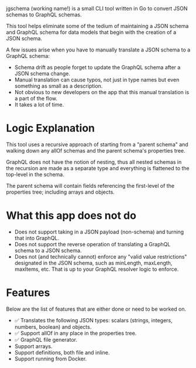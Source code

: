 jgschema (working name!) is a small CLI tool written in Go to convert JSON schemas to GraphQL schemas.

This tool helps eliminate some of the tedium of maintaining a JSON schema and GraphQL schema for data models that begin with the creation of a JSON schema. 

A few issues arise when you have to manually translate a JSON schema to a GraphQL schema:
- Schema drift as people forget to update the GraphQL schema after a JSON schema change.
- Manual translation can cause typos, not just in type names but even something as small as a description. 
- Not obvious to new developers on the app that this manual translation is a part of the flow. 
- It takes a lot of time. 

# Logic Explanation

This tool uses a recursive approach of starting from a "parent schema" and walking down any allOf schemas and the parent schema's properties tree. 

GraphQL does not have the notion of nesting, thus all nested schemas in the recursion are made as a separate type and everything is flattened to the top-level in the schema.

The parent schema will contain fields referencing the first-level of the properties tree; including arrays and objects. 

# What this app does not do
- Does not support taking in a JSON payload (non-schema) and turning that into GraphQL.
- Does not support the reverse operation of translating a GraphQL schema to a JSON schema.
- Does not (and technically cannot) enforce any "valid value restrictions" designated in the JSON schema, such as minLength, maxLength, maxItems, etc. That is up to your GraphQL resolver logic to enforce.

# Features
Below are the list of features that are either done or need to be worked on.

- ✅ Translates the following JSON types: scalars (strings, integers, numbers, boolean) and objects.
- ✅ Support allOf in any place in the properties tree.
- ✅ GraphQL file generator.
- Support arrays.
- Support definitions, both file and inline.
- Support running from Docker.